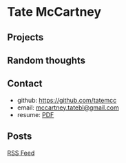 # Tate McCartney

## Projects

## Random thoughts

## <span id="contact-info">Contact</span>

- github: <a href="https://github.com/tatemcc" target="_blank">https://github.com/tatemcc</a>
- email: <a href="mailto:mccartney.tatebl@gmail.com+website" >mccartney.tatebl@gmail.com</a>
- resume: <a href="/Tate-McCartney-CV.pdf" target="_blank">PDF</a>

## Posts

<div id="blog-entries">
  <ul>
  </ul>
  <a href="/rss.xml">RSS Feed</a>
</div>
